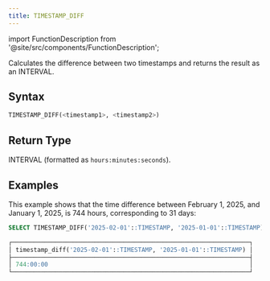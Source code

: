 ```yaml
---
title: TIMESTAMP_DIFF
---
```


import FunctionDescription from '@site/src/components/FunctionDescription';

<FunctionDescription description="Introduced or updated: v1.2.690"/>

Calculates the difference between two timestamps and returns the result as an INTERVAL.

## Syntax

```sql
TIMESTAMP_DIFF(<timestamp1>, <timestamp2>)
```

## Return Type

INTERVAL (formatted as `hours:minutes:seconds`).

## Examples

This example shows that the time difference between February 1, 2025, and January 1, 2025, is 744 hours, corresponding to 31 days:

```sql
SELECT TIMESTAMP_DIFF('2025-02-01'::TIMESTAMP, '2025-01-01'::TIMESTAMP);

┌──────────────────────────────────────────────────────────────────┐
│ timestamp_diff('2025-02-01'::TIMESTAMP, '2025-01-01'::TIMESTAMP) │
├──────────────────────────────────────────────────────────────────┤
│ 744:00:00                                                        │
└──────────────────────────────────────────────────────────────────┘
```